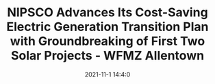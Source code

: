 ---
"title": "NIPSCO Advances Its Cost-Saving Electric Generation Transition Plan with Groundbreaking of First Two Solar Projects - WFMZ Allentown"
"date": "2021-11-1 14:4:0"
"feed_name": "GOOGLENEWSCONSTRUCTION"
"feed_website": "https://news.google.com/search?q=construction%2Bincident&hl=en-US&gl=US&ceid=US:en"
"feed_rss": "https://news.google.com/rss/search?q=construction%2Bincident&hl=en-US&gl=US&ceid=US:en"
"link": "https://www.wfmz.com/news/pr_newswire/pr_newswire_stocks/nipsco-advances-its-cost-saving-electric-generation-transition-plan-with-groundbreaking-of-first-two-solar/article_89b28a40-3a72-54d4-93cb-4086b8442548.html"
"source": "{'href': 'https://www.wfmz.com', 'title': 'WFMZ Allentown'}"
"file": "_posts/2021-1-1-18d072b5dddcedd6a26d1728c593e58c182faa3b.md"
"accident": "0"
"drilling": "0"
"dead": "0"
"injured": "0"
"arrested": "0"
"place": "unknown place"
"where": "unknown site"
"causes": "unknown"
"place_uri": "unknown place"
---